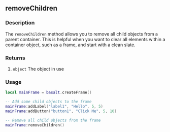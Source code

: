 ## removeChildren

### Description

The `removeChildren` method allows you to remove all child objects from a parent container. This is helpful when you want to clear all elements within a container object, such as a frame, and start with a clean slate.

### Returns

1. `object` The object in use

### Usage

```lua
local mainFrame = basalt.createFrame()

-- Add some child objects to the frame
mainFrame:addLabel("label1", "Hello", 5, 5)
mainFrame:addButton("button1", "Click Me", 5, 10)

-- Remove all child objects from the frame
mainFrame:removeChildren()
```
